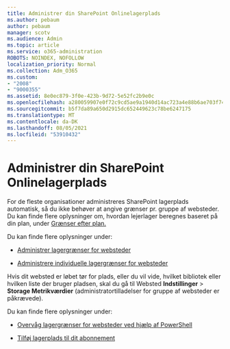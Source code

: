 ```yaml
---
title: Administrer din SharePoint Onlinelagerplads
ms.author: pebaum
author: pebaum
manager: scotv
ms.audience: Admin
ms.topic: article
ms.service: o365-administration
ROBOTS: NOINDEX, NOFOLLOW
localization_priority: Normal
ms.collection: Adm_O365
ms.custom:
- "2008"
- "9000355"
ms.assetid: 8e0ec879-3f0e-423b-9d72-5e52fc2b9e0c
ms.openlocfilehash: a280059907e0f72c9cd5ae9a1940d14ac723a4e88b6ae703f74f8163244bdd17
ms.sourcegitcommit: b5f7da89a650d2915dc652449623c78be6247175
ms.translationtype: MT
ms.contentlocale: da-DK
ms.lasthandoff: 08/05/2021
ms.locfileid: "53910432"
---
```

# <a name="manage-your-sharepoint-online-storage"></a>Administrer din SharePoint Onlinelagerplads

For de fleste organisationer administreres SharePoint lagerplads automatisk, så du ikke behøver at angive grænser pr. gruppe af websteder. Du kan finde flere oplysninger om, hvordan lejerlager beregnes baseret på din plan, under [Grænser efter plan.](/office365/servicedescriptions/sharepoint-online-service-description/sharepoint-online-limits?redirectedfrom=MSDN#limits-by-plan)

Du kan finde flere oplysninger under:

- [Administrer lagergrænser for websteder](/sharepoint/manage-site-collection-storage-limits)

- [Administrere individuelle lagergrænser for websteder](/sharepoint/manage-site-collection-storage-limits#manage-individual-site-storage-limits)

Hvis dit websted er løbet tør for plads, eller du vil vide, hvilket bibliotek eller hvilken liste der bruger pladsen, skal du gå til Websted **Indstillinger**  >  **Storage Metrikværdier** (administratortilladelser for gruppe af websteder er påkrævede).

Du kan finde flere oplysninger under:

- [Overvåg lagergrænser for websteder ved hjælp af PowerShell](/sharepoint/manage-site-collection-storage-limits#monitor-site-storage-limits-by-using-powershell)

- [Tilføj lagerplads til dit abonnement](/microsoft-365/commerce/add-storage-space) 
  